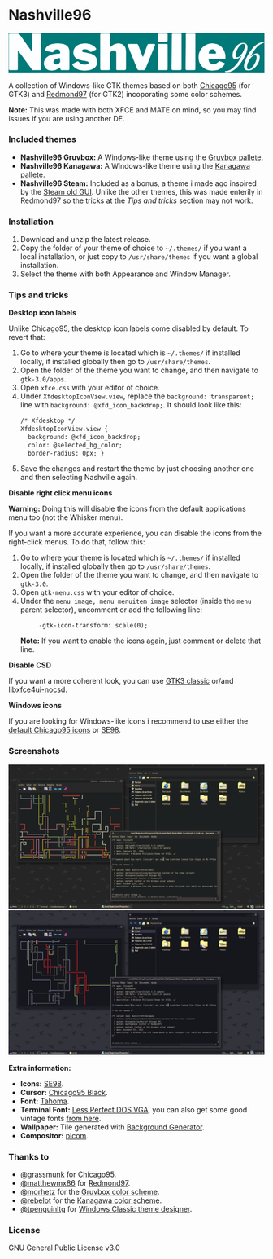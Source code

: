 # Nashville96
<p align="center">
	<img src="images/nashville96_logo.png" alt="Screenshot 1"/>
</p>

A collection of Windows-like GTK themes based on both [Chicago95](https://github.com/grassmunk/Chicago95) (for GTK3) and [Redmond97](https://github.com/matthewmx86/Redmond97) (for GTK2) incoporating some color schemes. 

**Note:** This was made with both XFCE and MATE on mind, so you may find issues if you are using another DE.

### Included themes
- **Nashville96 Gruvbox:** A Windows-like theme using the [Gruvbox pallete](https://github.com/morhetz/gruvbox).
- **Nashville96 Kanagawa:** A Windows-like theme using the [Kanagawa pallete](https://github.com/rebelot/kanagawa.nvim).
- **Nashville96 Steam:** Included as a bonus, a theme i made ago inspired by the [Steam old GUI](https://i.imgur.com/F3JUQ.jpeg). Unlike the other themes, this was made enterily in Redmond97 so the tricks at the *Tips and tricks* section may not work.

### Installation
1. Download and unzip the latest release.
2. Copy the folder of your theme of choice to `~/.themes/` if you want a local installation, or just copy to `/usr/share/themes` if you want a global installation.
2. Select the theme with both Appearance and Window Manager. 

### Tips and tricks

**Desktop icon labels**

Unlike Chicago95, the desktop icon labels come disabled by default. To revert that: 
1. Go to where your theme is located which is `~/.themes/` if installed locally, if installed globally then go to `/usr/share/themes`.
2. Open the folder of the theme you want to change, and then  navigate to `gtk-3.0/apps`.
3. Open `xfce.css` with your editor of choice.
4. Under `XfdesktopIconView.view`, replace the `background: transparent;` line with `background: @xfd_icon_backdrop;`. It should look like this:
	```
	/* Xfdesktop */
	XfdesktopIconView.view {
	  background: @xfd_icon_backdrop;
	  color: @selected_bg_color;
	  border-radius: 0px; }
	```		
5. Save the changes and restart the theme by just choosing another one and then selecting Nashville again.

**Disable right click menu icons**

**Warning:** Doing this will disable the icons from the default applications menu too (not the Whisker menu).

If you want a more accurate experience, you can disable the icons from the right-click menus. To do that, follow this:
1. Go to where your theme is located which is `~/.themes/` if installed locally, if installed globally then go to `/usr/share/themes`.
2. Open the folder of the theme you want to change, and then  navigate to `gtk-3.0`.
3. Open `gtk-menu.css` with your editor of choice.
4. Under the `menu image, menu menuitem image` selector (inside the `menu` parent selector), uncomment or add the following line:
	```
   		 -gtk-icon-transform: scale(0);
	```
	**Note:** If you want to enable the icons again, just comment or delete that line.

**Disable CSD**

If you want a more coherent look, you can use [GTK3 classic](https://github.com/lah7/gtk3-classic) or/and [libxfce4ui-nocsd](https://github.com/Xfce-Classic/libxfce4ui-nocsd).

**Windows icons**

If you are looking for  Windows-like icons i recommend to use either the [default Chicago95 icons](https://github.com/grassmunk/Chicago95/tree/master/Icons) or [SE98](https://github.com/nestoris/Win98SE).
		
### Screenshots
<p align="center">
	<img src="images/screenshot_1.png" alt="Screenshot 1"/>
	<img src="images/screenshot_2.png" alt="Screenshot 2"/>
	<figcaption>
		<b>Extra information: </b>
		<ul>
			<li><b>Icons:</b> <a href="https://github.com/nestoris/Win98SE">SE98</a>.</li>
			<li><b>Cursor:</b> <a href="https://github.com/grassmunk/Chicago95/tree/master/Cursors/Chicago95_Cursor_Black">Chicago95 Black</a>.</li>
			<li><b>Font:</b> <a href="https://en.wikipedia.org/wiki/Tahoma_(typeface)">Tahoma</a>.</li>
			<li><b>Terminal Font:</b> <a href="https://laemeur.sdf.org/fonts/">Less Perfect DOS VGA</a>, you can also get some good vintage fonts <a href="https://int10h.org/oldschool-pc-fonts/">from here</a>.</li>
			<li><b>Wallpaper:</b> Tile generated with <a href="https://bg.siteorigin.com/">Background Generator</a>.</li>
			<li><b>Compositor:</b> <a href="https://github.com/yshui/picom">picom</a>.</li>
		</ul>
	</figcaption>
</p>

### Thanks to 
- [@grassmunk](https://github.com/grassmunk) for [Chicago95](https://github.com/grassmunk/Chicago95).
- [@matthewmx86](https://github.com/matthewmx86) for [Redmond97](https://github.com/matthewmx86/Redmond97).
- [@morhetz](https://github.com/morhetz) for the [Gruvbox color scheme](https://github.com/morhetz/gruvbox).
- [@rebelot](https://github.com/rebelot) for the [Kanagawa color scheme](https://github.com/rebelot/kanagawa.nvim).
- [@tpenguinltg](https://github.com/tpenguinltg) for [Windows Classic theme designer](https://github.com/tpenguinltg/winclassic).

### License 
GNU General Public License v3.0
